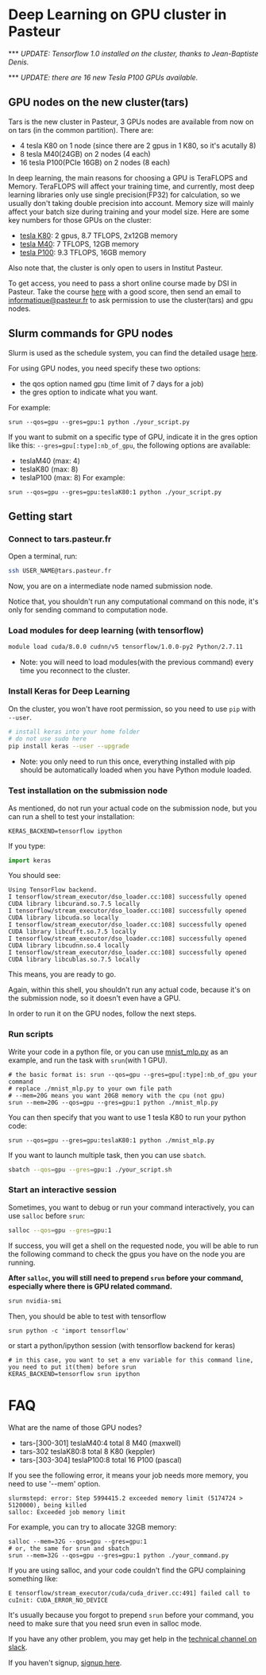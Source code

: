 # Deep Learning on GPU cluster in Pasteur

*** *UPDATE: Tensorflow 1.0 installed on the cluster, thanks to Jean-Baptiste Denis.*

*** *UPDATE: there are 16 new Tesla P100 GPUs available.*

## GPU nodes on the new cluster(tars)
Tars is the new cluster in Pasteur, 3 GPUs nodes are available from now on on tars (in the common partition). There are:
 * 4 tesla K80 on 1 node (since there are 2 gpus in 1 K80, so it's acutally 8)
 * 8 tesla M40(24GB) on 2 nodes (4 each)
 * 16 tesla P100(PCIe 16GB) on 2 nodes (8 each)

In deep learning, the main reasons for choosing a GPU is TeraFLOPS and Memory. TeraFLOPS will affect your training time, and currently, most deep learning libraries only use single precision(FP32) for calculation, so we usually don't taking double precision into account. Memory size will mainly affect your batch size during training and your model size. Here are some key numbers for those GPUs on the cluster:
 * [tesla K80](http://www.anandtech.com/show/8729/nvidia-launches-tesla-k80-gk210-gpu): 2 gpus, 8.7 TFLOPS, 2x12GB memory
 * [tesla M40](http://www.anandtech.com/show/8729/nvidia-launches-tesla-k80-gk210-gpu): 7 TFLOPS, 12GB memory
 * [tesla P100](http://www.anandtech.com/show/10433/nvidia-announces-pci-express-tesla-p100): 9.3 TFLOPS, 16GB memory

Also note that, the cluster is only open to users in Institut Pasteur.

To get access, you need to pass a short online course made by DSI in Pasteur. Take the course [here](https://moocs.pasteur.fr/courses/Institut_Pasteur/DSI_01/1/about) with a good score, then send an email to informatique@pasteur.fr to ask permission to use the cluster(tars) and gpu nodes. 

## Slurm commands for GPU nodes
Slurm is used as the schedule system, you can find the detailed usage [here](http://slurm.schedmd.com/).

For using GPU nodes, you need specify these two options:
* the qos option named gpu (time limit of 7 days for a job)
* the gres option to indicate what you want.

For example:
```
srun --qos=gpu --gres=gpu:1 python ./your_script.py
```

If you want to submit on a specific type of GPU, indicate it in the gres option like this: `--gres=gpu[:type]:nb_of_gpu`, the following options are available:
 * teslaM40 (max: 4)
 * teslaK80 (max: 8)
 * teslaP100 (max: 8)
For example:
```
srun --qos=gpu --gres=gpu:teslaK80:1 python ./your_script.py
```
## Getting start
### Connect to tars.pasteur.fr
Open a terminal, run:
```bash
ssh USER_NAME@tars.pasteur.fr
```
Now, you are on a intermediate node named submission node.

Notice that, you shouldn't run any computational command on this node, it's only for sending command to computation node.

### Load modules for deep learning (with tensorflow)
```bash
module load cuda/8.0.0 cudnn/v5 tensorflow/1.0.0-py2 Python/2.7.11
```
* Note: you will need to load modules(with the previous command) every time you reconnect to the cluster.

### Install Keras for Deep Learning
On the cluster, you won't have root permission, so you need to use `pip` with `--user`.
```bash
# install keras into your home folder
# do not use sudo here
pip install keras --user --upgrade
```
* Note: you only need to run this once, everything installed with pip should be automatically loaded when you have Python module loaded.

### Test installation on the submission node
As mentioned, do not run your actual code on the submission node, but you can run a shell to test your installation:
```
KERAS_BACKEND=tensorflow ipython
```
If you type:
```python
import keras
```
You should see:
```
Using TensorFlow backend.
I tensorflow/stream_executor/dso_loader.cc:108] successfully opened CUDA library libcurand.so.7.5 locally
I tensorflow/stream_executor/dso_loader.cc:108] successfully opened CUDA library libcuda.so locally
I tensorflow/stream_executor/dso_loader.cc:108] successfully opened CUDA library libcufft.so.7.5 locally
I tensorflow/stream_executor/dso_loader.cc:108] successfully opened CUDA library libcudnn.so.4 locally
I tensorflow/stream_executor/dso_loader.cc:108] successfully opened CUDA library libcublas.so.7.5 locally
```
This means, you are ready to go.

Again, within this shell, you shouldn't run any actual code, because it's on the submission node, so it doesn't even have a GPU.

In order to run it on the GPU nodes, follow the next steps.

### Run scripts
Write your code in a python file, or you can use [mnist_mlp.py](mnist_mlp.py) as an example, and run the task with `srun`(with 1 GPU).
```
# the basic format is: srun --qos=gpu --gres=gpu[:type]:nb_of_gpu your command
# replace ./mnist_mlp.py to your own file path
# --mem=20G means you want 20GB memory with the cpu (not gpu)
srun --mem=20G --qos=gpu --gres=gpu:1 python ./mnist_mlp.py
```
You can then specify that you want to use 1 tesla K80 to run your python code:
```
srun --qos=gpu --gres=gpu:teslaK80:1 python ./mnist_mlp.py
```

If you want to launch multiple task, then you can use `sbatch`.
```bash
sbatch --qos=gpu --gres=gpu:1 ./your_script.sh
```

### Start an interactive session
Sometimes, you want to debug or run your command interactively, you can use `salloc` before `srun`:
```bash
salloc --qos=gpu --gres=gpu:1
```
If success, you will get a shell on the requested node, you will be able to run the following command to check the gpus you have on the node you are running.

**After `salloc`,  you will still need to prepend `srun` before your command, especially where there is GPU related command.**

```bash
srun nvidia-smi
```
Then, you should be able to test with tensorflow
```
srun python -c 'import tensorflow'
```
or start a python/ipython session (with tensorflow backend for keras)
```
# in this case, you want to set a env variable for this command line, you need to put it(them) before srun
KERAS_BACKEND=tensorflow srun ipython
```

# FAQ

What are the name of those GPU nodes?

 * tars-[300-301] teslaM40:4 total 8 M40 (maxwell)
 * tars-302 teslaK80:8 total 8 K80 (keppler)
 * tars-[303-304] teslaP100:8 total 16 P100 (pascal)


If you see the following error, it means your job needs more memory, you need to use '--mem' option.
```
slurmstepd: error: Step 5994415.2 exceeded memory limit (5174724 > 5120000), being killed
salloc: Exceeded job memory limit
```
For example, you can try to allocate 32GB memory:
```
salloc --mem=32G --qos=gpu --gres=gpu:1
# or, the same for srun and sbatch
srun --mem=32G --qos=gpu --gres=gpu:1 python ./your_command.py
```
If you are using salloc, and your code couldn't find the GPU complaining something like:
```
E tensorflow/stream_executor/cuda/cuda_driver.cc:491] failed call to cuInit: CUDA_ERROR_NO_DEVICE
```
It's usually because you forgot to prepend `srun` before your command, you need to make sure that you need srun even in salloc mode. 

If you have any other problem, you may get help in the [technical channel on slack](https://deeplearningclub.slack.com/messages/technical).

If you haven't signup, [signup here](https://deeplearningclub.slack.com/signup).



